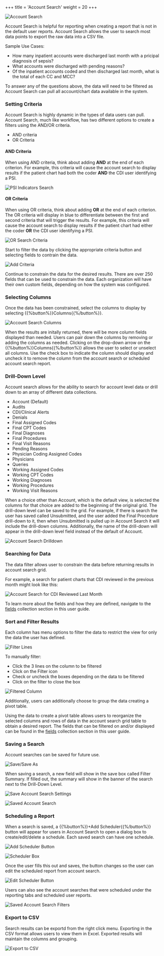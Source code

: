 +++
title = 'Account Search'
weight = 20
+++

![Account Search](AccountSearch.png)

Account Search is helpful for reporting when creating a report that is not in the default user reports. Account Search allows the user to search most data points to export the raw data into a CSV file. 

Sample Use Cases:
- How many inpatient accounts were discharged last month with a pricipal diagnosis of sepsis?
- What accounts were discharged with pending reasons?
- Of the inpatient accounts coded and then discharged last month, what is the total of each CC and MCC?

To answer any of the questions above, the data will need to be filtered as Account Search can pull all account/chart data available in the system.

### Setting Criteria

Account Search is highly dynamic in the types of data users can pull. Account Search, much like workflow, has two different options to create a filters using the AND/OR criteria. 
- AND criteria 
- OR Criteria

#### AND Criteria

When using AND criteria, think about adding **AND** at the end of each criterion. For example, this criteria will cause the account search to display results if the patient chart had both the coder **AND** the CDI user identifying a PSI.

![PSI Indicators Search](PSISearch.png)

#### OR Criteria

When using OR criteria, think about adding **OR** at the end of each criterion. The OR criteria will display in blue to differentiate between the first and second criteria that will trigger the results. For example, this criteria will cause the account search to display results if the patient chart had either the coder **OR** the CDI user identifying a PSI.

![OR Search Criteria](ORCriteria.png)

Start to filter the data by clicking the appropriate criteria button and selecting fields to contrain the data. 

![Add Criteria](AddCriteria.png)

Continue to constrain the data for the desired results. There are over 250 fields that can be used to constrain the data. Each organization will have their own custom fields, depending on how the system was configured.

### Selecting Columns

Once the data has been constrained, select the columns to display by selecting {{%button%}}Columns{{%/button%}}. 

![Account Search Columns](ASColumns.png)

When the results are initally returned, there will be more column fields displayed than needed. Users can pair down the columns by removing or adding the columns as needed. Clicking on the drop-down arrow on the {{%button%}}Columns{{%/button%}} allows the user to select or unselect all columns. Use the check box to indicate the column should display and uncheck it to remove the column from the account search or scheduled account search report. 

### Drill-Down Level

Account search allows for the ability to search for account level data or drill down to an array of different data collections. 

- Account (Default)
- Audits
- CDI/Clinical Alerts
- Denials
- Final Assigned Codes
- Final CPT Codes
- Final Diagnoses
- Final Procedures
- Final Visit Reasons
- Pending Reasons
- Physician Coding Assigned Codes
- Physicians
- Queries
- Working Assigned Codes
- Working CPT Codes
- Working Diagnoses
- Working Procedures
- Working Visit Reasons

When a choice other than Account, which is the default view, is selected the columns for that choice are added to the beginning of the original grid. The drill-down level can be saved to the grid. For example, if there is search the user has saved called Unsubmitted, and the user added the Final Procedure drill-down to it, then when Unsubmitted is pulled up in Account Search it will include the drill-down columns. Additionally, the name of the drill-down will appear in the drill-down level field instead of the default of Account.

![Account Search Drilldown](DrilldownLevel.png)

### Searching for Data

The data filter allows user to constrain the data before returning results in account search grid. 

For example, a search for patient charts that CDI reviewed in the previous month might look like this: 

![Account Search for CDI Reviewed Last Month](ASCriteria.png)

To learn more about the fields and how they are defined, navigate to the [fields](https://dolbeysystems.github.io/fusion-cac-web-docs/fields/) collection section in this user guide.

### Sort and Filter Results

Each column has menu options to filter the data to restrict the view for only the data the user has defined.

![Filter Lines](FilterLines.png)

To manually filter:

- Click the 3 lines on the column to be filtered
- Click on the Filter icon
- Check or uncheck the boxes depending on the data to be filtered
- Click on the filter to close the box

![Filtered Column](NameFilter.png)

Additionally, users can additionally choose to group the data creating a pivot table.

Using the data to create a pivot table allows users to reorganize the selected columns and rows of data in the account search grid table to obtain a desired report. The fields that can be filtered on and/or displayed can be found in the [fields](https://dolbeysystems.github.io/fusion-cac-web-docs/fields/) collection section in this user guide.

### Saving a Search

Account searches can be saved for future use.

![Save/Save As](SaveAccountSearch.png)

When saving a search, a new field will show in the save box called Filter Summary.  If filled out, the summary will show in the banner of the search next to the Drill-Down Level. 

![Save Account Search Settings](SaveASSettings.png)

![Saved Account Search](SavedAS.png)

### Scheduling a Report

When a search is saved, a {{%button%}}+Add Scheduler{{%/button%}} button will appear for users in Account Search to open a dialog box to create/edit/delete a schedule. Each saved search can have one schedule.

![Add Scheduler Button](AddScheduler.png)

![Scheduler Box](Scheduler.png)

Once the user fills this out and saves, the button changes so the user can edit the scheduled report from account search.

![Edit Scheduler Button](EditScheduler.png)

Users can also see the account searches that were scheduled under the reporting tabs and scheduled user reports.

![Saved Account Search Filters](SavedASFilters.png)

### Export to CSV

Search results can be exportd from the right click menu. Exporting in the CSV format allows users to view them in Excel. Exported results will maintain the columns and grouping. 

![Export to CSV](ExportCSV.png)






